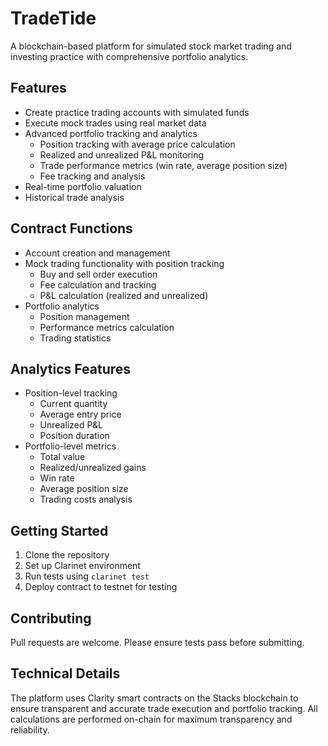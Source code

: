 # TradeTide

A blockchain-based platform for simulated stock market trading and investing practice with comprehensive portfolio analytics.

## Features
- Create practice trading accounts with simulated funds
- Execute mock trades using real market data
- Advanced portfolio tracking and analytics
  - Position tracking with average price calculation
  - Realized and unrealized P&L monitoring
  - Trade performance metrics (win rate, average position size)
  - Fee tracking and analysis
- Real-time portfolio valuation
- Historical trade analysis

## Contract Functions
- Account creation and management
- Mock trading functionality with position tracking
  - Buy and sell order execution
  - Fee calculation and tracking
  - P&L calculation (realized and unrealized)
- Portfolio analytics
  - Position management
  - Performance metrics calculation
  - Trading statistics

## Analytics Features
- Position-level tracking
  - Current quantity
  - Average entry price
  - Unrealized P&L
  - Position duration
- Portfolio-level metrics
  - Total value
  - Realized/unrealized gains
  - Win rate
  - Average position size
  - Trading costs analysis

## Getting Started
1. Clone the repository
2. Set up Clarinet environment
3. Run tests using `clarinet test`
4. Deploy contract to testnet for testing

## Contributing
Pull requests are welcome. Please ensure tests pass before submitting.

## Technical Details
The platform uses Clarity smart contracts on the Stacks blockchain to ensure transparent and accurate trade execution and portfolio tracking. All calculations are performed on-chain for maximum transparency and reliability.
